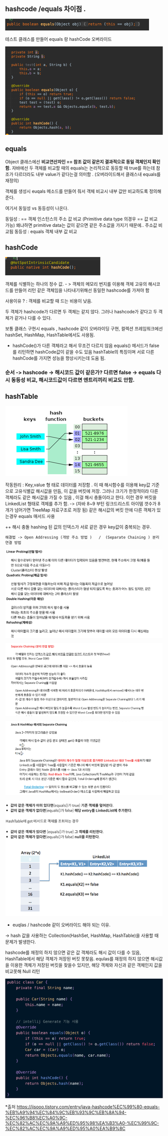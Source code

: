 ## hashcode /equals 차이점 .


![](img/hashcodeVSequals/img_14.png)

테스트 클래스를 만들어 equals 랑 hashCode 오버라이드


 ![](img/hashcodeVSequals/img_16.png)


## equals

 Object 클래스에선  **비교연산자인 ==  참조 값이 같은지 결과적으로 동일 객체인지 확인함.**
 자바에선 두 객체를 비교할 때의 equals는 논리적으로 동등할 때 true를 하는데 참조가 다르더라도 내부 value가 같다는걸 의미함 .
 (오버라이드해서 클래스내 equals를 재정의)

 객체를 생성시 euqals 메소드를 만들어 줘서 객체 비교시 내부 값만 비교하도록 정의해 준다.

 여기서 동일성 vs 동등성이 나온다.
  
 동일성 : ==  객체 인스턴스의 주소 값 비교 (Primitive data type 의경우 == 값 비교 가능) 왜냐하면 primitive data는 값이 같으면 같은 주소값을 가지기 때문에.. 주소값 비교됨
 동등성 : equals 객체 내부 값 비교


 ## hashCode

![](img/hashcodeVSequals/img_15.png)

  객체를 식별하는 하나의 정수 값. - >  객체의 메모리 번지를 이용해 객체 고유의 해시코드를 만들어 리턴
  같은 객체임을 나타내기위해선 동일한 hashcode를 가져야 함

 사용이유 ? : 
   객체를 비교할 때 드는 비용이 낮음. 
 
 두 객체가 hashcode가 다르면 두 객체는 같지 않다.  그러나 hashcode가 같다고 두 객체가 같거나 다를 수 있다.
 
 보통 클래스 구현시 equals , hashcode 같이 오버라이딩 구현,  컬렉션 프레임워크에선 hashSet, HashMap, HashTable에서도 사용됨.

 + hashCode()가 다른 객체라고 해서 무조건 다르지 않음 
   equals() 메서드가 false를 리턴하면 hashCode값이 같을 수도 있음 hashTable의 특징이며 서로 다른 hashCode를 가지면 성능을 향상시키는데 도움 됨.
 
 ### 순서 -> hashcode  -> 해시코드 값이 같은가? 다르면 false  -> equals 다시 동등성 비교,  해시코드값이 다르면 엔트리끼리 비교도 안함.

 
## hashTable

![](img/hashcodeVSequals/img_18.png)

 작동원리 : 
   Key,value 형 태로 데이터를 저장함 . 이 때 해시함수를 이용해 key값 기준으로 고유식별값 해시값을 만듬, 이 값을 버킷에 저장.
   그러나 크기가 한정적이라 다른 객체라도 같은 해시값을 가질 수 있음 ,  이걸 해시 충돌이라고 한다.
   이런 경우 버킷을 LinkedList 형태로 객체를 추가 함. -> (자바 8~9 부턴 링크드리스트 아이템 갯수가 8개가 넘어가면 TreeMap 자료구조로 저장 됨)
   같은 해시값의 버킷 안에 다른 객체가 있는경우 equals 매서드 사용

   ++ 해시 충돌 
    hashing 된 값의 인덱스가 서로 같은 경우 key값이 중복되는 경우.

    해결법 -> Open Addressing (개방 주소 방법 )   /  (Separate Chaining ) 분리 연결 방법

![](img/hashcodeVSequals/img_20.png)

![](img/hashcodeVSequals/img_21.png)

![](img/hashcodeVSequals/img_22.png)

![](img/hashcodeVSequals/img_17.png)


+ euqlas / hashcode 같이 오버라이드 해야 되는 이유.
 
 -> hash 값을 사용하는 Collection(HashSet, HashMap, HashTable)을 사용할 때 문제가 발생한다.

 hashcode를 재정의 하지  않으면  같은 값 객체라도 해시 값이 다를 수 있음,   HashTable에서 해당 객체가 저장된 버킷 못찾음.
 equlas를 재정의 하지 않으면 해시값을 이용한 객체가 저장된 버킷을 찾을수 있지만, 해당 객체와 자신과 같은 객체인지 값을 비교못해 Null 리턴 

![](img/hashcodeVSequals/img_23.png)
 

 *출처 https://jisooo.tistory.com/entry/java-hashcode%EC%99%80-equals-%EB%A9%94%EC%84%9C%EB%93%9C%EB%8A%94-%EC%96%B8%EC%A0%9C-%EC%82%AC%EC%9A%A9%ED%95%98%EA%B3%A0-%EC%99%9C-%EC%82%AC%EC%9A%A9%ED%95%A0%EA%B9%8C
 




